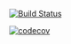 [![Build Status](https://app.travis-ci.com/AlexKashi/cs107test.svg?branch=master)](https://app.travis-ci.com/AlexKashi/cs107test.svg?branch=master)

[![codecov](https://codecov.io/gh/AlexKashi/cs107test/branch/master/graph/badge.svg?token=HRH2VH47UE)](https://codecov.io/gh/AlexKashi/cs107test)
